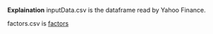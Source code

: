 **Explaination**
inputData.csv is the dataframe read by Yahoo Finance.

factors.csv is  [factors](https://www.joinquant.com/help/api/help?name=factor_values) 



